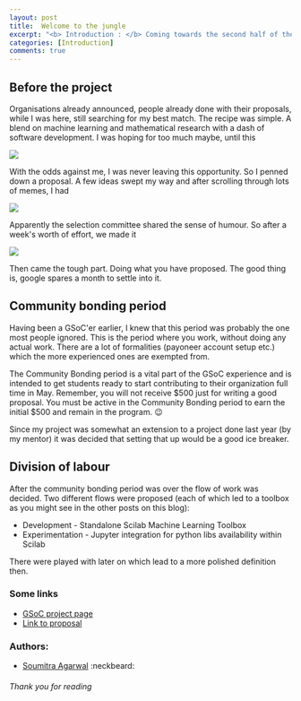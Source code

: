 ```yaml
---
layout: post
title: 	Welcome to the jungle
excerpt: "<b> Introduction : </b> Coming towards the second half of the `Google Summer of Code` period, an experimentation setup was ..."
categories: [Introduction]
comments: true
---
```


## Before the project

Organisations already announced, people already done with their proposals, while I was here, still searching for my best match. The recipe was simple. A blend on machine learning and mathematical research with a dash of software development. I was hoping for too much maybe, until this

<img src = '{{ site.url }}/img/intro_1.png'>

With the odds against me, I was never leaving this opportunity. So I penned down a proposal. A few ideas swept my way and after scrolling through lots of memes, I had 

<img src = '{{ site.url }}/img/intro_2.png'>

Apparently the selection committee shared the sense of humour. So after a week's worth of effort, we made it

<img src = '{{ site.url }}/img/intro_3.png'>

Then came the tough part. Doing what you have proposed. The good thing is, google spares a month to settle into it. 

## Community bonding period

Having been a GSoC'er earlier, I knew that this period was probably the one most people ignored. This is the period where you work, without doing any actual work. There are a lot of formalities (payoneer account setup etc.) which the more experienced ones are exempted from.

The Community Bonding period is a vital part of the GSoC experience and is intended to get students ready to start contributing to their organization full time in May. Remember, you will not receive $500 just for writing a good proposal. You must be active in the Community Bonding period to earn the initial $500 and remain in the program. :wink:

Since my project was somewhat an extension to a project done last year (by my mentor) it was decided that setting that up would be a good ice breaker.

## Division of labour

After the community bonding period was over the flow of work was decided. Two different flows were proposed (each of which led to a toolbox as you might see in the other posts on this blog):

* Development - Standalone Scilab Machine Learning Toolbox
* Experimentation - Jupyter integration for python libs availability within Scilab 

There were played with later on which lead to a more polished definition then.

### Some links

* [GSoC project page](https://summerofcode.withgoogle.com/projects/#4959724454281216)
* [Link to proposal](https://drive.google.com/open?id=1gVU5xOP6KLgbwiSmOhJVShB97PLuhkHQ)

### Authors:

* <a href = "https://github.com/SoumitraAgarwal" target="_blank">Soumitra Agarwal</a> :neckbeard:

###### Thank you for reading 

